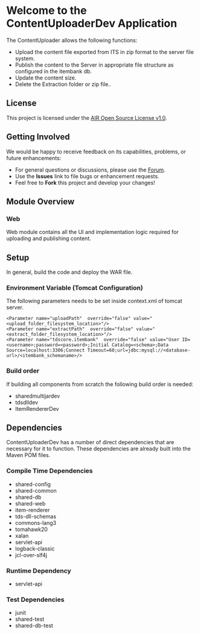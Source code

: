 # Welcome to the ContentUploaderDev Application

The ContentUploader allows the following functions:

* Upload the content file exported from ITS in zip format to the server file system.
* Publish the content to the Server in appropriate file structure as configured in the itembank db.
* Update the content size.
* Delete the Extraction folder or zip file..


## License ##
This project is licensed under the [AIR Open Source License v1.0](http://www.smarterapp.org/documents/American_Institutes_for_Research_Open_Source_Software_License.pdf).

## Getting Involved ##
We would be happy to receive feedback on its capabilities, problems, or future enhancements:

* For general questions or discussions, please use the [Forum](http://forum.opentestsystem.org/viewforum.php?f=9).
* Use the **Issues** link to file bugs or enhancement requests.
* Feel free to **Fork** this project and develop your changes!

## Module Overview

### Web

   Web module contains all the UI and implementation logic required for uploading and publishing content.


## Setup
In general, build the code and deploy the WAR file.

### Environment Variable (Tomcat Configuration)
The following parameters needs to be set inside context.xml of tomcat server.
```
<Parameter name="uploadPath"  override="false" value="<upload_folder_filesystem_location>"/>
<Parameter name="extractPath"  override="false" value="<extract_folder_filesystem_location>"/>
<Parameter name="tdscore.itembank"  override="false" value="User ID=<username>;password=<password>;Initial Catalog=<schema>;Data Source=localhost:3306;Connect Timeout=60;url=jdbc:mysql://<database-url>/<itembank_schemaname>/>

```


### Build order

If building all components from scratch the following build order is needed:

* sharedmultijardev
* tdsdlldev
* ItemRendererDev


## Dependencies
ContentUploaderDev has a number of direct dependencies that are necessary for it to function.  These dependencies are already built into the Maven POM files.

### Compile Time Dependencies

* shared-config
* shared-common
* shared-db
* shared-web
* item-renderer
* tds-dll-schemas
* commons-lang3
* tomahawk20
* xalan
* servlet-api
* logback-classic
* jcl-over-slf4j


### Runtime Dependency

* servlet-api

### Test Dependencies
* junit
* shared-test
* shared-db-test